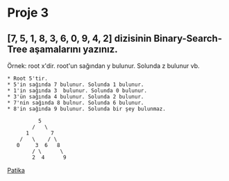 # Proje 3

## [7, 5, 1, 8, 3, 6, 0, 9, 4, 2] dizisinin Binary-Search-Tree aşamalarını yazınız.

Örnek: root x'dir. root'un sağından y bulunur. Solunda z bulunur vb.

```
* Root 5'tir.
* 5'in sağında 7 bulunur. Solunda 1 bulunur.
* 1'in sağında 3  bulunur. Solunda 0 bulunur.
* 3'ün sağında 4 bulunur. Solunda 2 bulunur.
* 7'nin sağında 8 bulnur. Solunda 6 bulunur.
* 8'in sağında 9 bulunur. Solunda bir şey bulunmaz.
```

```
          5
        /   \
      1       7
    /   \    / \
   0     3  6   8
        / \      \
        2  4      9

```

[Patika](www.patika.dev)
